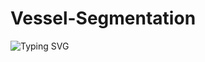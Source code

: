 # Vessel-Segmentation
<a>
    <img src="https://readme-typing-svg.demolab.com?font=Georgia&size=50&duration=2000&pause=500&multiline=true&width=1500&height=80&lines=Semantic+Segementation+For+Water+In+Vessel" alt="Typing SVG" />
</a>
